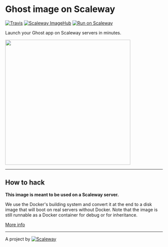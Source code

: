 # Ghost image on Scaleway

[![Travis](https://img.shields.io/travis/scaleway-community/scaleway-ghost.svg)](https://travis-ci.org/scaleway-community/scaleway-ghost)
[![Scaleway ImageHub](https://img.shields.io/badge/ImageHub-view-ff69b4.svg)](https://hub.scaleway.com/ghost.html)
[![Run on Scaleway](https://img.shields.io/badge/Scaleway-run-69b4ff.svg)](https://cloud.scaleway.com/#/servers/new?image=4653d871-5e19-4093-a08d-f3fca34b9ca8)

Launch your Ghost app on Scaleway servers in minutes.

<img src="http://codehangar.io/content/images/2015/09/ghost.png" width="400px" />

---

## How to hack

**This image is meant to be used on a Scaleway server.**

We use the Docker's building system and convert it at the end to a disk image that will boot on real servers without Docker. Note that the image is still runnable as a Docker container for debug or for inheritance.

[More info](https://github.com/scaleway/image-builder)

---

A project by [![Scaleway](https://avatars1.githubusercontent.com/u/5185491?v=3&s=42)](https://www.scaleway.com/)
